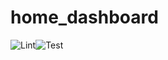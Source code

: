 # home_dashboard

![Lint](https://github.com/Bugfire/home_dashboard/workflows/Lint/badge.svg)![Test](https://github.com/Bugfire/home_dashboard/workflows/Test/badge.svg)
